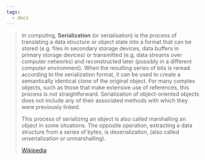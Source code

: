 ```yaml
---
tags:
  - docs
---
```


> In computing, **Serialization** (or serialisation) is the process of translating a data structure or object state into a format that can be stored (e.g. files in secondary storage devices,  data buffers in primary storage devices) or transmitted (e.g. data streams over computer networks) and reconstructed later (possibly in a different computer environment). When the resulting series of bits is reread according to the serialization format, it can be used to create a semantically identical clone of the original object. For many complex objects, such as those that make extensive use of references, this process is not straightforward. Serialization of object-oriented objects does not include any of their associated methods with which they were previously linked.
>
> This process of serializing an object is also called marshalling an object in some situations. The opposite operation, extracting a data structure from a series of bytes, is deserialization, (also called unserialization or unmarshalling).
>
> [Wikipedia](https://en.wikipedia.org/wiki/Serialization)